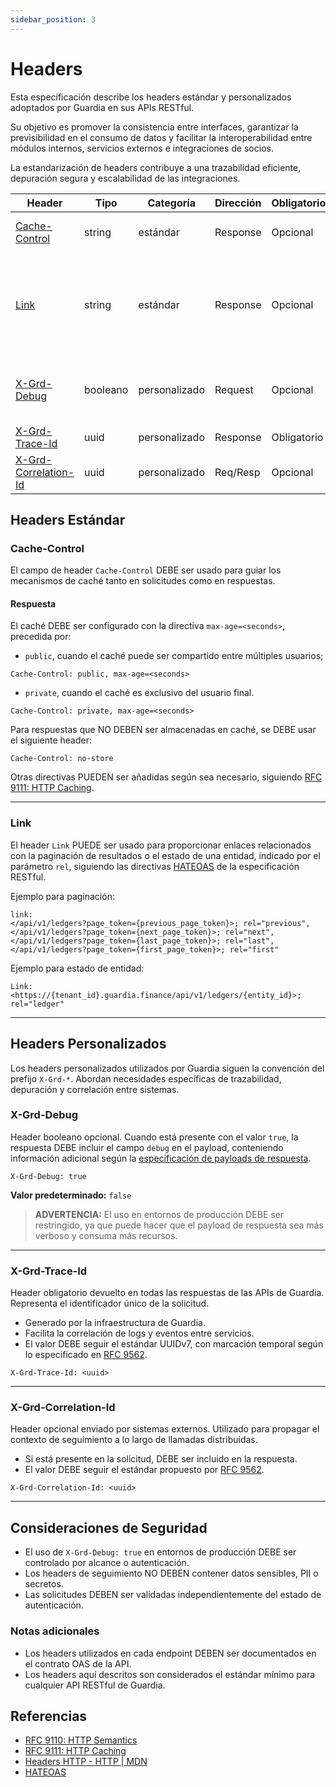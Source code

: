 ```yaml
---
sidebar_position: 3
---
```


# Headers

Esta especificación describe los headers estándar y personalizados adoptados por Guardia en sus APIs RESTful.

Su objetivo es promover la consistencia entre interfaces, garantizar la previsibilidad en el consumo de datos y facilitar la interoperabilidad entre módulos internos, servicios externos e integraciones de socios.

La estandarización de headers contribuye a una trazabilidad eficiente, depuración segura y escalabilidad de las integraciones.

| Header                  | Tipo     | Categoría | Dirección | Obligatorio | Propósito                                 |
|-------------------------|----------|-----------|-----------|-------------|--------------------------------------------|
| [Cache-Control](#cache-control)           | string   | estándar  | Response  | Opcional    | Directivas de control de caché.            |
| [Link](#link)             | string   | estándar  | Response  | Opcional    | Enlaces relacionados con la paginación de resultados o estado de una entidad. |
| [X-Grd-Debug](#x-grd-debug)             | booleano | personalizado | Request   | Opcional    | Habilita el retorno de información de depuración.     |
| [X-Grd-Trace-Id](#x-grd-trace-id)          | uuid     | personalizado | Response  | Obligatorio | Trazabilidad interna.                   |
| [X-Grd-Correlation-Id](#x-grd-correlation-id)    | uuid     | personalizado | Req/Resp  | Opcional    | Propagación de contexto externo.            |

## Headers Estándar

### Cache-Control

El campo de header `Cache-Control` DEBE ser usado para guiar los mecanismos de caché tanto en solicitudes como en respuestas.

#### Respuesta

El caché DEBE ser configurado con la directiva `max-age=<seconds>`, precedida por:

- `public`, cuando el caché puede ser compartido entre múltiples usuarios;

```http
Cache-Control: public, max-age=<seconds>
```

- `private`, cuando el caché es exclusivo del usuario final.

```http
Cache-Control: private, max-age=<seconds>
```

Para respuestas que NO DEBEN ser almacenadas en caché, se DEBE usar el siguiente header:

```http
Cache-Control: no-store
```

Otras directivas PUEDEN ser añadidas según sea necesario, siguiendo [RFC 9111: HTTP Caching](https://datatracker.ietf.org/doc/html/rfc9111#section-5.2).

---

### Link

El header `Link` PUEDE ser usado para proporcionar enlaces relacionados con la paginación de resultados o el estado de una entidad, indicado por el parámetro `rel`, siguiendo las directivas [HATEOAS](https://restfulapi.net/hateoas) de la especificación RESTful.

Ejemplo para paginación:

```http
link:
</api/v1/ledgers?page_token={previous_page_token}>; rel="previous",
</api/v1/ledgers?page_token={next_page_token}>; rel="next",
</api/v1/ledgers?page_token={last_page_token}>; rel="last",
</api/v1/ledgers?page_token={first_page_token}>; rel="first"
```

Ejemplo para estado de entidad:

```http
Link: <https://{tenant_id}.guardia.finance/api/v1/ledgers/{entity_id}>; rel="ledger"
```

---

## Headers Personalizados

Los headers personalizados utilizados por Guardia siguen la convención del prefijo `X-Grd-*`. Abordan necesidades específicas de trazabilidad, depuración y correlación entre sistemas.

### X-Grd-Debug

Header booleano opcional. Cuando está presente con el valor `true`, la respuesta DEBE incluir el campo `debug` en el payload, conteniendo información adicional según la [especificación de payloads de respuesta](./http-response-payloads.md#debug).

```http
X-Grd-Debug: true
```

**Valor predeterminado:** `false`

> **ADVERTENCIA:**
> El uso en entornos de producción DEBE ser restringido, ya que puede hacer que el payload de respuesta sea más verboso y consuma más recursos.

---

### X-Grd-Trace-Id

Header obligatorio devuelto en todas las respuestas de las APIs de Guardia. Representa el identificador único de la solicitud.

- Generado por la infraestructura de Guardia.
- Facilita la correlación de logs y eventos entre servicios.
- El valor DEBE seguir el estándar UUIDv7, con marcación temporal según lo especificado en [RFC 9562](https://datatracker.ietf.org/doc/html/rfc9562#name-uuid-version-7).

```http
X-Grd-Trace-Id: <uuid>
```

---

### X-Grd-Correlation-Id

Header opcional enviado por sistemas externos. Utilizado para propagar el contexto de seguimiento a lo largo de llamadas distribuidas.

- Si está presente en la solicitud, DEBE ser incluido en la respuesta.
- El valor DEBE seguir el estándar propuesto por [RFC 9562](https://datatracker.ietf.org/doc/html/rfc9562).

```http
X-Grd-Correlation-Id: <uuid>
```

---

## Consideraciones de Seguridad

- El uso de `X-Grd-Debug: true` en entornos de producción DEBE ser controlado por alcance o autenticación.
- Los headers de seguimiento NO DEBEN contener datos sensibles, PII o secretos.
- Las solicitudes DEBEN ser validadas independientemente del estado de autenticación.

### Notas adicionales

- Los headers utilizados en cada endpoint DEBEN ser documentados en el contrato OAS de la API.
- Los headers aquí descritos son considerados el estándar mínimo para cualquier API RESTful de Guardia.

## Referencias

- [RFC 9110: HTTP Semantics](https://datatracker.ietf.org/doc/html/rfc9110)
- [RFC 9111: HTTP Caching](https://datatracker.ietf.org/doc/html/rfc9111)
- [Headers HTTP - HTTP | MDN](https://developer.mozilla.org/es/docs/Web/HTTP/Headers)
- [HATEOAS](https://restfulapi.net/hateoas)

